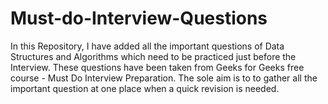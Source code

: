 # Must-do-Interview-Questions
In this Repository, I have added all the important questions of Data Structures and Algorithms which need to be practiced just before the Interview. These questions have been taken from Geeks for Geeks free course - Must Do Interview Preparation. 
The sole aim is to to gather all the important question at one place when a quick revision is needed.
